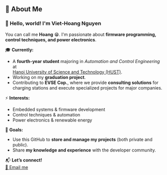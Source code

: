 ## 👋 About Me  

### 🚀 **Hello, world! I'm Viet-Hoang Nguyen**  
You can call me **Hoang** 😁. I'm passionate about **firmware programming, control techniques, and power electronics**.  

🎓 **Currently:**  
- A **fourth-year student** majoring in *Automation and Control Engineering* at  
  [Hanoi University of Science and Technology (HUST)](https://hust.edu.vn/).  
- Working on my **graduation project**.  
- Contributing to **EVSE Cop.**, where we provide **consulting solutions** for charging stations and execute specialized projects for major companies.  

⚡ **Interests:**  
- Embedded systems & firmware development  
- Control techniques & automation  
- Power electronics & renewable energy  

🎯 **Goals:**  
- Use this GitHub to **store and manage my projects** (both private and public).  
- Share **my knowledge and experience** with the developer community.  

📬 **Let’s connect!**  
[📧 Email me](mailto:hoangnguyen2k30804@gmail.com)  
